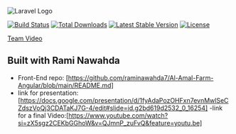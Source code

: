 ![Laravel Logo](https://raw.githubusercontent.com/laravel/art/master/logo-lockup/5%20SVG/2%20CMYK/1%20Full%20Color/laravel-logolockup-cmyk-red.svg)

[![Build Status](https://github.com/laravel/framework/workflows/tests/badge.svg)](https://github.com/laravel/framework/actions)
[![Total Downloads](https://img.shields.io/packagist/dt/laravel/framework)](https://packagist.org/packages/laravel/framework)
[![Latest Stable Version](https://img.shields.io/packagist/v/laravel/framework)](https://packagist.org/packages/laravel/framework)
[![License](https://img.shields.io/packagist/l/laravel/framework)](https://packagist.org/packages/laravel/framework)

[Team Video](https://drive.google.com/file/d/1lPvhKEoAECD_97SIhdUMRPF1ii_21DzS/view?usp=drive_link)

## Built with Rami Nawahda

- Front-End repo: [https://github.com/raminawahda7/Al-Amal-Farm-Angular/blob/main/README.md]
-  link for presentation:[https://docs.google.com/presentation/d/1fyAdaPozOHFxn7evnMwlSeCZdszVoQj3CDATaKJ7G-4/edit#slide=id.g2bd619d2532_0_16254]
-link for a final Video:[https://www.youtube.com/watch?si=zX5sgz2CEKbGGhoW&v=QJmnP_zuFvQ&feature=youtu.be]
